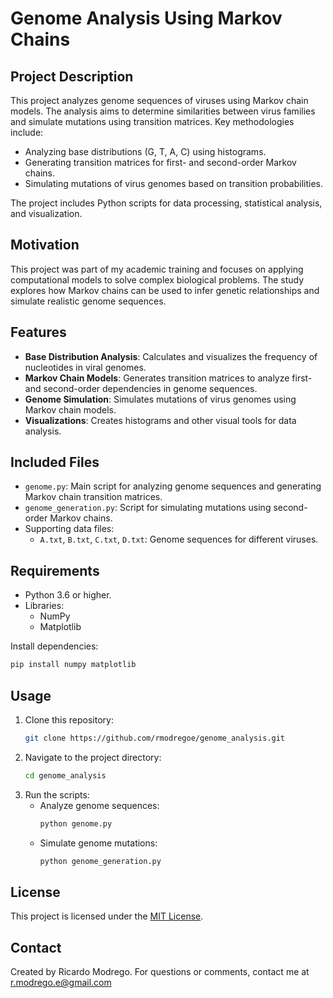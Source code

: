 # Genome Analysis Using Markov Chains

## Project Description
This project analyzes genome sequences of viruses using Markov chain models. The analysis aims to determine similarities between virus families and simulate mutations using transition matrices. Key methodologies include:
- Analyzing base distributions (G, T, A, C) using histograms.
- Generating transition matrices for first- and second-order Markov chains.
- Simulating mutations of virus genomes based on transition probabilities.

The project includes Python scripts for data processing, statistical analysis, and visualization.

## Motivation
This project was part of my academic training and focuses on applying computational models to solve complex biological problems. The study explores how Markov chains can be used to infer genetic relationships and simulate realistic genome sequences.

## Features
- **Base Distribution Analysis**: Calculates and visualizes the frequency of nucleotides in viral genomes.
- **Markov Chain Models**: Generates transition matrices to analyze first- and second-order dependencies in genome sequences.
- **Genome Simulation**: Simulates mutations of virus genomes using Markov chain models.
- **Visualizations**: Creates histograms and other visual tools for data analysis.

## Included Files
- `genome.py`: Main script for analyzing genome sequences and generating Markov chain transition matrices.
- `genome_generation.py`: Script for simulating mutations using second-order Markov chains.
- Supporting data files:
  - `A.txt`, `B.txt`, `C.txt`, `D.txt`: Genome sequences for different viruses.

## Requirements
- Python 3.6 or higher.
- Libraries:
  - NumPy
  - Matplotlib

Install dependencies:
```bash
pip install numpy matplotlib
```

## Usage
1. Clone this repository:
   ```bash
   git clone https://github.com/rmodregoe/genome_analysis.git
   ```
2. Navigate to the project directory:
   ```bash
   cd genome_analysis
   ```
3. Run the scripts:
   - Analyze genome sequences:
     ```bash
     python genome.py
     ```
   - Simulate genome mutations:
     ```bash
     python genome_generation.py
     ```

## License
This project is licensed under the [MIT License](LICENSE).

## Contact
Created by Ricardo Modrego. For questions or comments, contact me at r.modrego.e@gmail.com
